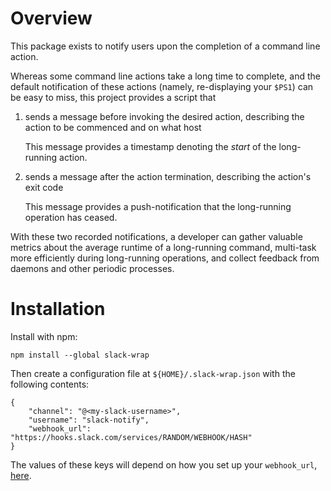 Overview
========

This package exists to notify users upon the completion of a command
line action.

Whereas some command line actions take a long time to complete, and the
default notification of these actions (namely, re-displaying your
`$PS1`) can be easy to miss, this project provides a script that

1.  sends a message before invoking the desired action, describing the
    action to be commenced and on what host

    This message provides a timestamp denoting the *start* of the
    long-running action.

2.  sends a message after the action termination, describing the
    action's exit code

    This message provides a push-notification that the long-running
    operation has ceased.

With these two recorded notifications, a developer can gather valuable
metrics about the average runtime of a long-running command, multi-task
more efficiently during long-running operations, and collect feedback
from daemons and other periodic processes.

Installation
============

Install with npm:

    npm install --global slack-wrap

Then create a configuration file at `${HOME}/.slack-wrap.json` with the
following contents:

    {
        "channel": "@<my-slack-username>",
        "username": "slack-notify",
        "webhook_url": "https://hooks.slack.com/services/RANDOM/WEBHOOK/HASH"
    }

The values of these keys will depend on how you set up your
`webhook_url`,
[here](https://my.slack.com/services/new/incoming-webhook/).
